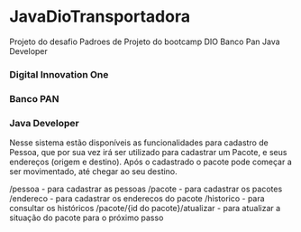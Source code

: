 # JavaDioTransportadora

Projeto do desafio Padroes de Projeto do bootcamp DIO Banco Pan Java Developer

### Digital Innovation One
### Banco PAN
### Java Developer

Nesse sistema estão disponíveis as funcionalidades para cadastro de Pessoa,
que por sua vez irá ser utilizado para cadastrar um Pacote, e seus endereços (origem e destino).
Após o cadastrado o pacote pode começar a ser movimentado, até chegar ao seu destino.

/pessoa - para cadastrar as pessoas
/pacote - para cadastrar os pacotes
/endereco - para cadastrar os enderecos do pacote
/historico - para consultar os históricos
/pacote/{id do pacote}/atualizar - para atualizar a situação do pacote para o próximo passo

